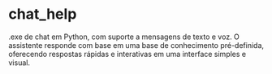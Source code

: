 # chat_help
.exe de chat em Python, com suporte a mensagens de texto e voz. O assistente responde com base em uma base de conhecimento pré-definida, oferecendo respostas rápidas e interativas em uma interface simples e visual.
